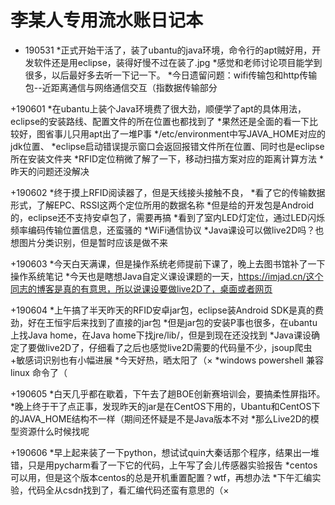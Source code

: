 ﻿# 李某人专用流水账日记本
+ 190531   *正式开始干活了，装了ubantu的java环境，命令行的apt贼好用，开发软件还是用eclipse，装得好慢不过在装了.jpg
  		*感觉和老师讨论项目能学到很多，以后最好多去听一下记一下。
		*今日遗留问题：wifi传输包和http传输包--近距离通信与网络通信交互（指数据传输部分

+190601	*在ubantu上装个Java环境费了很大劲，顺便学了apt的具体用法，eclipse的安装路线、配置文件的所在位置也都找到了
		*果然还是全面的看一下比较好，图省事儿只用apt出了一堆P事
		*/etc/environment中写JAVA_HOME对应的jdk位置、
		*eclipse启动错误提示窗口会返回报错文件所在位置、同时也是eclipse所在安装文件夹
		*RFID定位稍微了解了一下，移动扫描方案对应的距离计算方法
		*昨天的问题还没解决

+190602	*终于摸上RFID阅读器了，但是天线接头接触不良，
		*看了它的传输数据形式，了解EPC、RSSI这两个定位所用的数据名称
		*但是给的开发包是Android的，eclipse还不支持安卓包了，需要再搞
		*看到了室内LED灯定位，通过LED闪烁频率编码传输位置信息，还蛮骚的
		*WiFi通信协议
		*Java课设可以做live2D吗？也想图片分类识别，但是暂时应该是做不来

+190603	*今天白天满课，但是操作系统老师提前下课了，晚上去图书馆补了一下操作系统笔记
		*今天也是瞎想Java自定义课设课题的一天，https://imjad.cn/这个同志的博客是真的有意思，所以说课设要做live2D了，桌面或者网页

+190604	*上午搞了半天昨天的RFID安卓jar包，eclipse装Android SDK是真的费劲，好在王恒宇后来找到了直接的jar包
		*但是jar包的安装P事也很多，在ubantu上找Java home，在Java home下找jre/lib/，但是到现在还没找到
		*Java课设确定了要做live2D了，仔细看了之后也感觉live2D需要的代码量不少，jsoup爬虫+敏感词识别也有小幅进展
		*今天好热，晒太阳了（×
		*windows powershell 兼容linux 命令了（

+190605	*白天几乎都在歇着，下午去了趟BOE创新赛培训会，要搞柔性屏指环。
		*晚上终于干了点正事，发现昨天的jar是在CentOS下用的，Ubantu和CentOS下的JAVA_HOME结构不一样（期间还怀疑是不是Java版本不对
		*那么Live2D的模型资源什么时候找呢

+190606	*早上起来装了一下python，想试试quin大秦话那个程序，结果出一堆错，只是用pycharm看了一下它的代码，上午写了会儿传感器实验报告
		*centos可以用，但是这个版本centos的总是开机重置配置？wtf，再想办法
		*下午汇编实验，代码全从csdn找到了，看汇编代码还蛮有意思的（×

